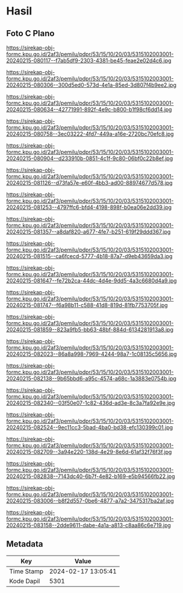 # Hasil

## Foto C Plano

https://sirekap-obj-formc.kpu.go.id/2af3/pemilu/pdpr/53/15/10/20/03/5315102003001-20240215-080117--f7ab5df9-2303-4381-be45-feae2e02d4c6.jpg

https://sirekap-obj-formc.kpu.go.id/2af3/pemilu/pdpr/53/15/10/20/03/5315102003001-20240215-080306--300d5ed0-573d-4e1a-85ed-3d807f4b9ee2.jpg

https://sirekap-obj-formc.kpu.go.id/2af3/pemilu/pdpr/53/15/10/20/03/5315102003001-20240215-080634--42771991-892f-4e9c-b800-b1f98cf6dd14.jpg

https://sirekap-obj-formc.kpu.go.id/2af3/pemilu/pdpr/53/15/10/20/03/5315102003001-20240215-080758--3ec03222-4fd7-449a-a16e-2720bc70efc8.jpg

https://sirekap-obj-formc.kpu.go.id/2af3/pemilu/pdpr/53/15/10/20/03/5315102003001-20240215-080904--d233910b-0851-4c1f-9c80-06bf0c22b8ef.jpg

https://sirekap-obj-formc.kpu.go.id/2af3/pemilu/pdpr/53/15/10/20/03/5315102003001-20240215-081126--d73fa57e-e60f-4bb3-ad00-88974677d578.jpg

https://sirekap-obj-formc.kpu.go.id/2af3/pemilu/pdpr/53/15/10/20/03/5315102003001-20240215-081253--4797ffc6-bfd4-4198-898f-b0ea06e2dd39.jpg

https://sirekap-obj-formc.kpu.go.id/2af3/pemilu/pdpr/53/15/10/20/03/5315102003001-20240215-081357--a8daf820-a677-4fe7-b251-619f29ddd367.jpg

https://sirekap-obj-formc.kpu.go.id/2af3/pemilu/pdpr/53/15/10/20/03/5315102003001-20240215-081515--ca6fcecd-5777-4b18-87a7-d9eb43659da3.jpg

https://sirekap-obj-formc.kpu.go.id/2af3/pemilu/pdpr/53/15/10/20/03/5315102003001-20240215-081647--fe72b2ca-44dc-4d4e-9dd5-4a3c6680d4a9.jpg

https://sirekap-obj-formc.kpu.go.id/2af3/pemilu/pdpr/53/15/10/20/03/5315102003001-20240215-081747--f6a98b11-c588-41d8-819d-81fb7753705f.jpg

https://sirekap-obj-formc.kpu.go.id/2af3/pemilu/pdpr/53/15/10/20/03/5315102003001-20240215-081859--823a9fb5-bb63-48bf-884d-6134281913a8.jpg

https://sirekap-obj-formc.kpu.go.id/2af3/pemilu/pdpr/53/15/10/20/03/5315102003001-20240215-082023--86a8a998-7969-4244-98a7-1c08135c5656.jpg

https://sirekap-obj-formc.kpu.go.id/2af3/pemilu/pdpr/53/15/10/20/03/5315102003001-20240215-082138--9b65bbd6-a95c-4574-a68c-1a3883e0754b.jpg

https://sirekap-obj-formc.kpu.go.id/2af3/pemilu/pdpr/53/15/10/20/03/5315102003001-20240215-082340--03f50e07-1c82-436d-ad3e-8c3a7fa92e9e.jpg

https://sirekap-obj-formc.kpu.go.id/2af3/pemilu/pdpr/53/15/10/20/03/5315102003001-20240215-082524--9ec11cc3-5bad-4ba0-bd38-efc130399c01.jpg

https://sirekap-obj-formc.kpu.go.id/2af3/pemilu/pdpr/53/15/10/20/03/5315102003001-20240215-082709--3a94e220-138d-4e29-8e6d-61af32f76f3f.jpg

https://sirekap-obj-formc.kpu.go.id/2af3/pemilu/pdpr/53/15/10/20/03/5315102003001-20240215-082838--7143dc40-6b7f-4e82-b169-e5b94566fb22.jpg

https://sirekap-obj-formc.kpu.go.id/2af3/pemilu/pdpr/53/15/10/20/03/5315102003001-20240215-083006--b8f2d557-0be6-4877-a7a2-3475317ba2af.jpg

https://sirekap-obj-formc.kpu.go.id/2af3/pemilu/pdpr/53/15/10/20/03/5315102003001-20240215-083158--2dde9611-dabe-4a1a-a813-c8aa86c6e719.jpg


## Metadata

| Key        | Value               |
| ---------- | ------------------- |
| Time Stamp | 2024-02-17 13:05:41 |
| Kode Dapil | 5301                |



